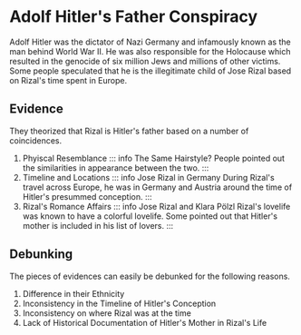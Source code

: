 # Adolf Hitler's Father Conspiracy

Adolf Hitler was the dictator of Nazi Germany and infamously known as the man behind World War II. He was also responsible for the Holocause which resulted in the genocide of six million Jews and millions of other victims. Some people speculated that he is the illegitimate child of Jose Rizal based on Rizal's time spent in Europe.

## Evidence

They theorized that Rizal is Hitler's father based on a number of coincidences.

1. Phyiscal Resemblance
   ::: info The Same Hairstyle?
   People pointed out the similarities in appearance between the two.
   :::
2. Timeline and Locations
   ::: info Jose Rizal in Germany
   During Rizal's travel across Europe, he was in Germany and Austria around the time of Hitler's presummed conception.
   :::
3. Rizal's Romance Affairs
   ::: info Jose Rizal and Klara Pölzl
   Rizal's lovelife was known to have a colorful lovelife. Some pointed out that Hitler's mother is included in his list of lovers.
   :::

## Debunking

The pieces of evidences can easily be debunked for the following reasons.

1. Difference in their Ethnicity
2. Inconsistency in the Timeline of Hitler's Conception
3. Inconsistency on where Rizal was at the time
4. Lack of Historical Documentation of Hitler's Mother in Rizal's Life
